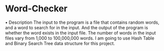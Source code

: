 # Word-Checker
•	Description
The input to the program is a file that contains random words, and a word to search for in the input. And the output of the program is whether the word exists in the input file. 
The number of words in the input files vary from 1,000 to 100,000,000 words. I am going to use Hash Table and Binary Search Tree data structure for this project.

